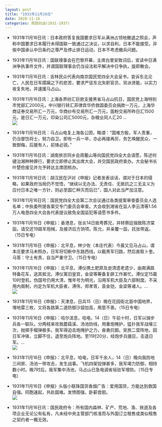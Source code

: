 ```yaml
---
layout: post
title: "1931年11月16日"
date: 2020-11-16
categories: 局部抗战(1931-1937)
---
```


<meta name="referrer" content="no-referrer" />

- 1931年11月16日讯：日本政府答复我国要求日军从满洲占领地撤退之照会，声称中国要求日本履行未得国联一致通过之决议，以求自利，日本不能接受。非俟中国承认中日条约之尊严及停止排日运动，日本不考虑撤兵问题。 

- 1931年11月16日讯：国联理事会在巴黎开幕，主席白里安致词后，宣读中日满洲争执事件文件，并谓国联理事会仍当设法和平解决中日争执，旋即散会。 

- 1931年11月16日讯：吉林民众代表向南京国民党四全大会呈书，哀诉东北沦亡，人民在日军蹂躏之下的悲苦，要求严惩东北失职官员，另派贤能，以实力收复失地，并速援马占山。 

- 1931年11月16日讯：上海各界纷汇巨款支援黑省马占山抗日，国民党上海特别市党部汇2000元，中兴银行转汇菲律宾华侨救国委员会捐款一万元，上海华商证券交易所汇一万元，华商纱布交易所汇一万元，面粉交易所昨日汇1500元，是日汇一万元，印染公司汇5000元，杂粮业同人汇20 ... <br/><img src="https://wx3.sinaimg.cn/large/aca367d8ly1gkr7th69opj20c80bx0sw.jpg" />

- 1931年11月16日讯：马占山电复上海各公团，略谓：“国难方殷，军人责重，仍当督饬将士，努力自卫。即有一兵一卒，亦必再接再厉，务乞唤醒民众，一致御侮，后援有人，前锋必锐。” 

- 1931年11月16日讯：湖南旅京同乡会周鳌山等向国民党四全大会请愿，陈述何键治湘种种罪行，要求立即停止其出席大会，并交国民政府查办。大会秘书长叶楚伧接见并允予转达主席团核办。 

- 1931年11月16日讯：胡汉民在沪对《申报》记者发表谈话，谓对于日本的侵略，如果政府当局仍不觉悟，“继续以无办法、无责任、无抵抗之三无主义为应付日本之唯一方针，则必至国亡种灭而后已”，国人对此当严加注意。 

- 1931年11月16日讯：国民党四全大会第二次会议通过各类提案审查委员会人选名单；中执委所提各案交专门委员会审查。大会收到湘省在监人李云清等1.56万人电恳四全大会各代表提议赦免全国监犯等请愿书多件。 

- 1931年11月16日《申报》：香港息，张炎14日抵粤葬兄，并转蔡廷锴致陈济棠函，请交还19路军炮械，及接济后方饷项。陈允，并亲覆一函，託张带返。（15日专电） 

- 1931年11月16日《申报》：北平息，林少佐（本庄代表）今晨又见马占山，谓本庄要求马未照办，日军将切断中东路西线，以截黑军归路，然后直取卜奎。马答：守土有责，自当严重守卫。（15日专电） 

- 1931年11月16日《申报》：北平息，溥仪携土肥原及逊清遗老遗少，由南满路特备花车，送其抵沈。溥仪寓旧皇宫，金梁等筹备复辟工作甚忙。溥仪定15晨10时登机，伪国号仍用大清，惟年号为明光，沿用军机大臣及六部制度。不采用内阁制，内定为军机大臣者，溥伟，郑孝胥，袁金铠，金梁等诸人。... <br/><img src="https://wx3.sinaimg.cn/large/aca367d8ly1gkqvom6ot3j20c809z0st.jpg" />

- 1931年11月16日《申报》：天津息，日兵15（日）晚在花园街北首中国地界，埋地雷三枚，又将各路第二道防御沙袋加高，用意不善。（15日专电） 

- 1931年11月16日《申报》：哈尔滨息，哈电，14（日）午前十时，日军以骑步兵各一联队，分两枝来攻我蘑菇溪、汤池防线，用重炮掩护，猛扑我军战壕三次，抛掷手榴弹极多。我军得迫击炮掩护之力，奋勇抗御。吴旅二营阵地，因日军冲锋，立脚不住，退至炮兵阵地。至11时20分，经炮步兵援应，击退日军。... <br/><img src="https://wx3.sinaimg.cn/large/aca367d8ly1gkqs7poc42j20c809zq30.jpg" />

- 1931年11月16日《申报》：北平息，哈电，日军千余人，14（日）晚向我防地三间房、汤池一带攻击，发生战事。飞机四架投弹甚多，我军竭力防御，相持数小时。晚7时后，我军集中汤池，马占山已急电调省垣驻军增防。（15日专电） 

- 1931年11月16日《申报》头版小联珠国货香烟广告：爱用国货，方能达到救国自强。同胞速起，共赴国难。发愤图强，卧薪尝胆。 <br/><img src="https://wx1.sinaimg.cn/large/aca367d8ly1gkqoqq9pwlj20pg0hegou.jpg" />

- 1931年11月16日讯：国民政府令：所有国内森林、矿产、荒地、渔、铁道及各项企业无论公有私有，凡未经中央主管部门核准而与外国订立租售或类似租售之契约者一概无效。 

